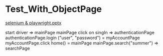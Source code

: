 # Test_With_ObjectPage
[selenium & playwright.pptx](https://github.com/deborah2704/Test_With_ObjectPage/files/9381320/selenium.playwright.pptx)

 start driver => mainPage
 mainPage click on singIn => authenticationPage
 authenticationPage.login ("user", "password") = myAccountPage
 myAccountPage.click home() = mainPage
 mainPage.search("summer") => searchPage
